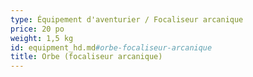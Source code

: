 ```yaml
---
type: Équipement d'aventurier / Focaliseur arcanique
price: 20 po
weight: 1,5 kg
id: equipment_hd.md#orbe-focaliseur-arcanique
title: Orbe (focaliseur arcanique)
---
```


